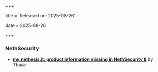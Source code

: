 +++

title = 'Released on: 2025-08-26'

date = 2025-08-26

+++

### NethSecurity

- **[my.nethesis.it: product information missing in NethSecurity 8](https://github.com/NethServer/nethsecurity/issues/1299)** by *Tbaile*

